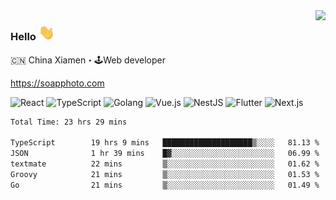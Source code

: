 <img align="right" src="https://github-readme-stats.vercel.app/api?username=yiiu&show_icons=false&bg_color=30,e96443,904e95&title_color=fff&text_color=fff" />

### Hello <img src="https://raw.githubusercontent.com/ABSphreak/ABSphreak/master/gifs/Hi.gif" width="26px" />
 
🇨🇳 China Xiamen・🕹Web developer

https://soapphoto.com

<p align="left"><img src="https://cdn.svgporn.com/logos/react.svg" alt="React" width="32" height="32"/> <img src="https://cdn.svgporn.com/logos/typescript-icon.svg" alt="TypeScript" width="32" height="32"/> <img src="https://cdn.svgporn.com/logos/gopher.svg" alt="Golang" width="32" height="32"/> <img src="https://cdn.svgporn.com/logos/vue.svg" alt="Vue.js" width="32" height="32"/> <img src="https://cdn.svgporn.com/logos/nestjs.svg" alt="NestJS" width="32" height="32"/> <img src="https://cdn.svgporn.com/logos/flutter.svg" alt="Flutter" width="32" height="32"/> <img src="https://cdn.svgporn.com/logos/nextjs-icon.svg" alt="Next.js" width="32" height="32"/></p>


<!--START_SECTION:waka-->

```txt
Total Time: 23 hrs 29 mins

TypeScript        19 hrs 9 mins   ████████████████████▒░░░░   81.13 %
JSON              1 hr 39 mins    █▓░░░░░░░░░░░░░░░░░░░░░░░   06.99 %
textmate          22 mins         ▒░░░░░░░░░░░░░░░░░░░░░░░░   01.62 %
Groovy            21 mins         ▒░░░░░░░░░░░░░░░░░░░░░░░░   01.53 %
Go                21 mins         ▒░░░░░░░░░░░░░░░░░░░░░░░░   01.49 %
```

<!--END_SECTION:waka-->
